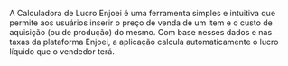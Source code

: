A Calculadora de Lucro Enjoei é uma ferramenta simples e intuitiva que permite aos usuários inserir o preço de venda de um item e o custo de aquisição (ou de produção) do mesmo. Com base nesses dados e nas taxas da plataforma Enjoei, a aplicação calcula automaticamente o lucro líquido que o vendedor terá.
